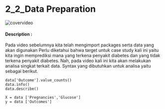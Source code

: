 # 2_2_Data Preparation

![covervideo](http://bit.ly/makeaicovervideo)

#### **Description :**

Pada video sebelumnya kita telah mengimport packages serta data yang akan digunakan Perlu diketahui bahwa target untuk case study kali ini yaitu kita ingin memprediksi mana yang terkena penyakit diabetes dan yang tidak terkena penyakit diabetes. Nah, pada video kali ini kita akan melakukan analisa singkat terkait data. Syntax yang dibutuhkan untuk analisa yaitu sebagai berikut.
```
data['Outcome'].value_counts()
data.info()
data.describe()
```
```
X = data ['Pregnancies','Glucose']
y = data ['Outcomes']
```